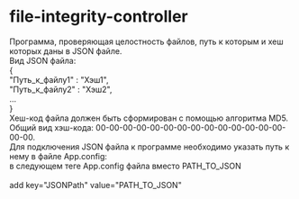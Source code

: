 # file-integrity-controller
Программа, проверяющая целостность файлов, путь к которым и хеш которых даны в JSON файле.<br>
Вид JSON файла:<br>
{<br>
  "Путь_к_файлу1" : "Хэш1",<br>
  "Путь_к_файлу2" : "Хэш2",<br>
  ...<br>
}<br>
Хеш-код файла должен быть сформирован с помощью алгоритма MD5.<br>
Общий вид хэш-кода: 00-00-00-00-00-00-00-00-00-00-00-00-00-00-00-00.<br>
Для подключения JSON файла к программе необходимо указать путь к нему в файле App.config:<br>
в следующем теге App.config файла вместо PATH_TO_JSON<br><br>
add key="JSONPath" value="PATH_TO_JSON"
